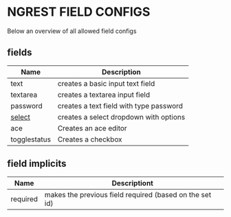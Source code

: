 NGREST FIELD CONFIGS
==========

Below an overview of all allowed field configs


fields
-----------

| Name				  									|  Description
| ------------------- 									| -------------
| text				  									| creates a basic input text field
| textarea		  	  									| creates a textarea input field
| password												| creates a text field with type password
| [select](start-ngrest-field-select.md)				| creates a select dropdown with options
| ace													| Creates an ace editor
| togglestatus                                          | Creates a checkbox



field implicits
----------------

| Name					| Descriptiont
|-----------------------| -------------------
| required				| makes the previous field required (based on the set id)


